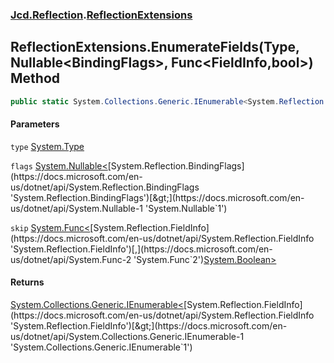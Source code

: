 ### [Jcd.Reflection](Jcd_Reflection.md 'Jcd.Reflection').[ReflectionExtensions](Jcd_Reflection_ReflectionExtensions.md 'Jcd.Reflection.ReflectionExtensions')
## ReflectionExtensions.EnumerateFields(Type, Nullable&lt;BindingFlags&gt;, Func&lt;FieldInfo,bool&gt;) Method
```csharp
public static System.Collections.Generic.IEnumerable<System.Reflection.FieldInfo> EnumerateFields(this System.Type type, System.Nullable<System.Reflection.BindingFlags> flags=null, System.Func<System.Reflection.FieldInfo,bool> skip=null);
```
#### Parameters
<a name='Jcd_Reflection_ReflectionExtensions_EnumerateFields(System_Type_System_Nullable_System_Reflection_BindingFlags__System_Func_System_Reflection_FieldInfo_bool_)_type'></a>
`type` [System.Type](https://docs.microsoft.com/en-us/dotnet/api/System.Type 'System.Type')  
  
<a name='Jcd_Reflection_ReflectionExtensions_EnumerateFields(System_Type_System_Nullable_System_Reflection_BindingFlags__System_Func_System_Reflection_FieldInfo_bool_)_flags'></a>
`flags` [System.Nullable&lt;](https://docs.microsoft.com/en-us/dotnet/api/System.Nullable-1 'System.Nullable`1')[System.Reflection.BindingFlags](https://docs.microsoft.com/en-us/dotnet/api/System.Reflection.BindingFlags 'System.Reflection.BindingFlags')[&gt;](https://docs.microsoft.com/en-us/dotnet/api/System.Nullable-1 'System.Nullable`1')  
  
<a name='Jcd_Reflection_ReflectionExtensions_EnumerateFields(System_Type_System_Nullable_System_Reflection_BindingFlags__System_Func_System_Reflection_FieldInfo_bool_)_skip'></a>
`skip` [System.Func&lt;](https://docs.microsoft.com/en-us/dotnet/api/System.Func-2 'System.Func`2')[System.Reflection.FieldInfo](https://docs.microsoft.com/en-us/dotnet/api/System.Reflection.FieldInfo 'System.Reflection.FieldInfo')[,](https://docs.microsoft.com/en-us/dotnet/api/System.Func-2 'System.Func`2')[System.Boolean](https://docs.microsoft.com/en-us/dotnet/api/System.Boolean 'System.Boolean')[&gt;](https://docs.microsoft.com/en-us/dotnet/api/System.Func-2 'System.Func`2')  
  
#### Returns
[System.Collections.Generic.IEnumerable&lt;](https://docs.microsoft.com/en-us/dotnet/api/System.Collections.Generic.IEnumerable-1 'System.Collections.Generic.IEnumerable`1')[System.Reflection.FieldInfo](https://docs.microsoft.com/en-us/dotnet/api/System.Reflection.FieldInfo 'System.Reflection.FieldInfo')[&gt;](https://docs.microsoft.com/en-us/dotnet/api/System.Collections.Generic.IEnumerable-1 'System.Collections.Generic.IEnumerable`1')  
